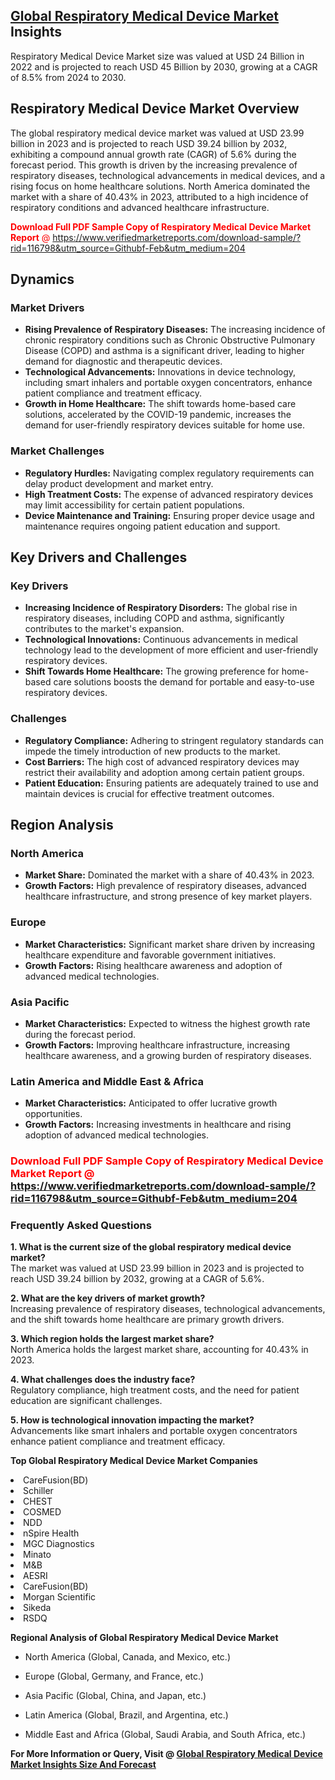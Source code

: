 <h2><a href="https://www.verifiedmarketreports.com/download-sample/?rid=116798&amp;utm_source=Githubf&amp;utm_medium=204" target="_blank">Global Respiratory Medical Device Market</a> Insights</h2><p>Respiratory Medical Device Market size was valued at USD 24 Billion in 2022 and is projected to reach USD 45 Billion by 2030, growing at a CAGR of 8.5% from 2024 to 2030.</p><p> <h2>Respiratory Medical Device Market Overview</h2> <p>The global respiratory medical device market was valued at USD 23.99 billion in 2023 and is projected to reach USD 39.24 billion by 2032, exhibiting a compound annual growth rate (CAGR) of 5.6% during the forecast period. This growth is driven by the increasing prevalence of respiratory diseases, technological advancements in medical devices, and a rising focus on home healthcare solutions. North America dominated the market with a share of 40.43% in 2023, attributed to a high incidence of respiratory conditions and advanced healthcare infrastructure. </p> <p><p><span class=""><span style="color: #ff0000;"><strong>Download Full PDF Sample Copy of Respiratory Medical Device Market Report</strong> @ </span><a href="https://www.verifiedmarketreports.com/download-sample/?rid=116798&amp;utm_source=Githubf-Feb&amp;utm_medium=204" target="_blank">https://www.verifiedmarketreports.com/download-sample/?rid=116798&amp;utm_source=Githubf-Feb&amp;utm_medium=204</a></span></p></p> <h2>Dynamics</h2> <h3>Market Drivers</h3> <ul> <li><strong>Rising Prevalence of Respiratory Diseases:</strong> The increasing incidence of chronic respiratory conditions such as Chronic Obstructive Pulmonary Disease (COPD) and asthma is a significant driver, leading to higher demand for diagnostic and therapeutic devices. </li> <li><strong>Technological Advancements:</strong> Innovations in device technology, including smart inhalers and portable oxygen concentrators, enhance patient compliance and treatment efficacy. </li> <li><strong>Growth in Home Healthcare:</strong> The shift towards home-based care solutions, accelerated by the COVID-19 pandemic, increases the demand for user-friendly respiratory devices suitable for home use. </li> </ul> <h3>Market Challenges</h3> <ul> <li><strong>Regulatory Hurdles:</strong> Navigating complex regulatory requirements can delay product development and market entry. </li> <li><strong>High Treatment Costs:</strong> The expense of advanced respiratory devices may limit accessibility for certain patient populations. </li> <li><strong>Device Maintenance and Training:</strong> Ensuring proper device usage and maintenance requires ongoing patient education and support. </li> </ul> <h2>Key Drivers and Challenges</h2> <h3>Key Drivers</h3> <ul> <li><strong>Increasing Incidence of Respiratory Disorders:</strong> The global rise in respiratory diseases, including COPD and asthma, significantly contributes to the market's expansion. </li> <li><strong>Technological Innovations:</strong> Continuous advancements in medical technology lead to the development of more efficient and user-friendly respiratory devices. </li> <li><strong>Shift Towards Home Healthcare:</strong> The growing preference for home-based care solutions boosts the demand for portable and easy-to-use respiratory devices. </li> </ul> <h3>Challenges</h3> <ul> <li><strong>Regulatory Compliance:</strong> Adhering to stringent regulatory standards can impede the timely introduction of new products to the market. </li> <li><strong>Cost Barriers:</strong> The high cost of advanced respiratory devices may restrict their availability and adoption among certain patient groups. </li> <li><strong>Patient Education:</strong> Ensuring patients are adequately trained to use and maintain devices is crucial for effective treatment outcomes. </li> </ul> <h2>Region Analysis</h2> <h3>North America</h3> <ul> <li><strong>Market Share:</strong> Dominated the market with a share of 40.43% in 2023. </li> <li><strong>Growth Factors:</strong> High prevalence of respiratory diseases, advanced healthcare infrastructure, and strong presence of key market players. </li> </ul> <h3>Europe</h3> <ul> <li><strong>Market Characteristics:</strong> Significant market share driven by increasing healthcare expenditure and favorable government initiatives. </li> <li><strong>Growth Factors:</strong> Rising healthcare awareness and adoption of advanced medical technologies. </li> </ul> <h3>Asia Pacific</h3> <ul> <li><strong>Market Characteristics:</strong> Expected to witness the highest growth rate during the forecast period. </li> <li><strong>Growth Factors:</strong> Improving healthcare infrastructure, increasing healthcare awareness, and a growing burden of respiratory diseases. </li> </ul> <h3>Latin America and Middle East & Africa</h3> <ul> <li><strong>Market Characteristics:</strong> Anticipated to offer lucrative growth opportunities. </li> <li><strong>Growth Factors:</strong> Increasing investments in healthcare and rising adoption of advanced medical technologies. </li> </ul> <h3><p><span class=""><span style="color: #ff0000;"><strong>Download Full PDF Sample Copy of Respiratory Medical Device Market Report</strong> @ </span><a href="https://www.verifiedmarketreports.com/download-sample/?rid=116798&amp;utm_source=Githubf-Feb&amp;utm_medium=204" target="_blank">https://www.verifiedmarketreports.com/download-sample/?rid=116798&amp;utm_source=Githubf-Feb&amp;utm_medium=204</a></span></p></h3> <h3>Frequently Asked Questions</h3> <p><strong>1. What is the current size of the global respiratory medical device market?</strong><br> The market was valued at USD 23.99 billion in 2023 and is projected to reach USD 39.24 billion by 2032, growing at a CAGR of 5.6%. </p> <p><strong>2. What are the key drivers of market growth?</strong><br> Increasing prevalence of respiratory diseases, technological advancements, and the shift towards home healthcare are primary growth drivers. </p> <p><strong>3. Which region holds the largest market share?</strong><br> North America holds the largest market share, accounting for 40.43% in 2023. </p> <p><strong>4. What challenges does the industry face?</strong><br> Regulatory compliance, high treatment costs, and the need for patient education are significant challenges. </p> <p><strong>5. How is technological innovation impacting the market?</strong><br> Advancements like smart inhalers and portable oxygen concentrators enhance patient compliance and treatment efficacy.</p><p><strong>Top Global Respiratory Medical Device Market Companies</strong></p><div data-test-id=""><p><li>CareFusion(BD)</li><li> Schiller</li><li> CHEST</li><li> COSMED</li><li> NDD</li><li> nSpire Health</li><li> MGC Diagnostics</li><li> Minato</li><li> M&B</li><li> AESRI</li><li> CareFusion(BD)</li><li> Morgan Scientific</li><li> Sikeda</li><li> RSDQ</li></p><div><strong>Regional Analysis of&nbsp;Global Respiratory Medical Device Market</strong></div><ul><li dir="ltr"><p dir="ltr">North America&nbsp;(Global, Canada, and Mexico, etc.)</p></li><li dir="ltr"><p dir="ltr">Europe (Global, Germany, and France, etc.)</p></li><li dir="ltr"><p dir="ltr">Asia Pacific&nbsp;(Global, China, and Japan, etc.)</p></li><li dir="ltr"><p dir="ltr">Latin America&nbsp;(Global, Brazil, and Argentina, etc.)</p></li><li dir="ltr">Middle East and Africa&nbsp;(Global, Saudi Arabia, and South Africa, etc.)</li></ul><p><strong>For More Information or Query, Visit @&nbsp;</strong><strong><a href="https://www.verifiedmarketreports.com/product/global-respiratory-medical-device-market-report-history-and-forecast-2014-2025-breakdown-data-by-manufacturers-key-regions-types-and-application/?utm_source=Githubf&amp;utm_medium=204" target="_blank">Global Respiratory Medical Device Market Insights Size And Forecast</a></strong></p></div>
